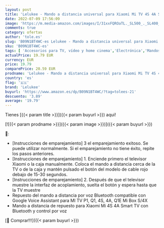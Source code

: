 ```yaml
---
layout: post
title: 'Lelukee - Mando a distancia universal para Xiaomi Mi TV 4S 4A Smart TV  mando a distancia de repuesto para Xiaomi Mi 4S 4A Smart TV con Bluetooth y control por voz'
date: 2022-07-09 17:56:09
image: 'https://m.media-amazon.com/images/I/31xxFQROaTL._SL500_._SL400_.jpg'
comments: true
category: ofertas
author: 'tole.es'
slug: 'B09N1BT4WC-es Lelukee - Mando a distancia universal para Xiaomi Mi TV 4S...'
sku: 'B09N1BT4WC-es'
tags: [ 'Accesorios para TV, vídeo y home cinema','Electrónica','Mandos a distancia','TV, vídeo y home cinema','lelukee','smart','tv','🇪🇸', ]
actualPrice: 19.79 EUR
currency: EUR
price: 19.79
comparePrice: 20.59 EUR
prodname: 'Lelukee - Mando a distancia universal para Xiaomi Mi TV 4S 4A Smart TV  mando a distancia de repuesto para Xiaomi Mi 4S 4A Smart TV con Bluetooth y control por voz'
country: 'es'
flag: '🇪🇸'
brand: 'Lelukee'
buyurl: 'https://www.amazon.es/dp/B09N1BT4WC/?tag=tolees-21'
descuento: '3.89'
average: '19.79'
---
```


Tienes [{{< param title >}}]({{< param buyurl >}}) aqui!

[![{{< param prodname >}}]({{< param image >}})]({{< param buyurl >}})

🔎:

- [Instrucciones de emparejamiento] 3 el emparejamiento exitoso. Se puede utilizar normalmente. Si el emparejamiento no tiene éxito, repite los pasos anteriores.
- [Instrucciones de emparejamiento] 1. Enciende primero el televisor Xiaomi o la caja manualmente. Coloca el mando a distancia cerca de la TV o de la caja y mantén pulsado el botón del modelo de cable rojo debajo de 15-30 segundos.
- [Instrucciones de emparejamiento] 2. Después de que el televisor muestre la interfaz de acoplamiento, suelta el botón y espera hasta que la TV muestre
- Repuesto del mando a distancia por voz Bluetooth compatible con Google Voice Assistant para MI TV P1, Q1, 4S, 4A, Q1E Mi Box S/4X
- Mando a distancia de repuesto para Xiaomi Mi 4S 4A Smart TV con Bluetooth y control por voz

[🛒 Comprar!!!]({{< param buyurl >}})
